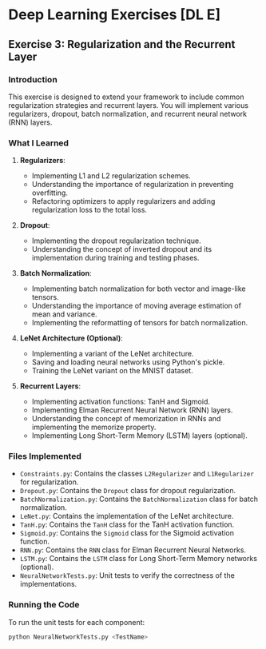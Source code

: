 # Deep Learning Exercises [DL E]

## Exercise 3: Regularization and the Recurrent Layer

### Introduction
This exercise is designed to extend your framework to include common regularization strategies and recurrent layers. You will implement various regularizers, dropout, batch normalization, and recurrent neural network (RNN) layers.

### What I Learned

1. **Regularizers**:
    - Implementing L1 and L2 regularization schemes.
    - Understanding the importance of regularization in preventing overfitting.
    - Refactoring optimizers to apply regularizers and adding regularization loss to the total loss.

2. **Dropout**:
    - Implementing the dropout regularization technique.
    - Understanding the concept of inverted dropout and its implementation during training and testing phases.

3. **Batch Normalization**:
    - Implementing batch normalization for both vector and image-like tensors.
    - Understanding the importance of moving average estimation of mean and variance.
    - Implementing the reformatting of tensors for batch normalization.

4. **LeNet Architecture (Optional)**:
    - Implementing a variant of the LeNet architecture.
    - Saving and loading neural networks using Python's pickle.
    - Training the LeNet variant on the MNIST dataset.

5. **Recurrent Layers**:
    - Implementing activation functions: TanH and Sigmoid.
    - Implementing Elman Recurrent Neural Network (RNN) layers.
    - Understanding the concept of memorization in RNNs and implementing the memorize property.
    - Implementing Long Short-Term Memory (LSTM) layers (optional).

### Files Implemented

- `Constraints.py`: Contains the classes `L2Regularizer` and `L1Regularizer` for regularization.
- `Dropout.py`: Contains the `Dropout` class for dropout regularization.
- `BatchNormalization.py`: Contains the `BatchNormalization` class for batch normalization.
- `LeNet.py`: Contains the implementation of the LeNet architecture.
- `TanH.py`: Contains the `TanH` class for the TanH activation function.
- `Sigmoid.py`: Contains the `Sigmoid` class for the Sigmoid activation function.
- `RNN.py`: Contains the `RNN` class for Elman Recurrent Neural Networks.
- `LSTM.py`: Contains the `LSTM` class for Long Short-Term Memory networks (optional).
- `NeuralNetworkTests.py`: Unit tests to verify the correctness of the implementations.

### Running the Code

To run the unit tests for each component:
```sh
python NeuralNetworkTests.py <TestName>